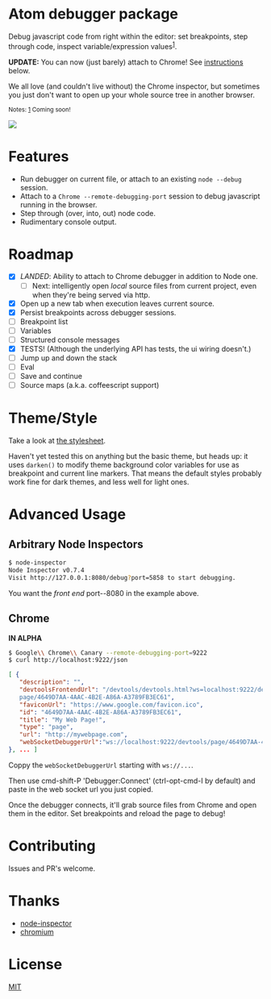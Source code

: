 # Atom debugger package

Debug javascript code from right within the editor: set breakpoints, step through code,
inspect variable/expression values<sup><a id="ref1" href="#note1">1</a></sup>.

**UPDATE:** You can now (just barely) attach to Chrome!  See [instructions](#Chrome) below.

We all love (and couldn't live without) the Chrome inspector, but sometimes you just don't want
to open up your whole source tree in another browser.

<small>
Notes:
<a id="note1" href="#ref1">1</a></sup> Coming soon!
</small>

![](https://raw.githubusercontent.com/anandthakker/atom-node-debug/master/screenshot.gif)

# Features
- Run debugger on current file, or attach to an existing `node --debug` session.
- Attach to a `Chrome --remote-debugging-port` session to debug javascript running
  in the browser.
- Step through (over, into, out) node code.
- Rudimentary console output.

# Roadmap

- [x] *LANDED*: Ability to attach to Chrome debugger in addition to Node one.
  - [ ] Next: intelligently open *local* source files from current project, even
        when they're being served via http.
- [x] Open up a new tab when execution leaves current source.
- [x] Persist breakpoints across debugger sessions.
- [ ] Breakpoint list
- [ ] Variables
- [ ] Structured console messages
- [x] TESTS! (Although the underlying API has tests, the ui wiring doesn't.)
- [ ] Jump up and down the stack
- [ ] Eval
- [ ] Save and continue
- [ ] Source maps (a.k.a. coffeescript support)

# Theme/Style

Take a look at [the stylesheet](/stylesheets/atom-node-debug.less).

Haven't yet tested this on anything but the basic
theme, but heads up: it uses `darken()` to modify
theme background color variables for use as breakpoint
and current line markers.  That means the default styles
probably work fine for dark themes, and less well for
light ones.

# Advanced Usage

## Arbitrary Node Inspectors

```bash
$ node-inspector
Node Inspector v0.7.4
Visit http://127.0.0.1:8080/debug?port=5858 to start debugging.
```

You want the *front end* port--8080 in the example above.


## Chrome
**IN ALPHA**

```bash
$ Google\\ Chrome\\ Canary --remote-debugging-port=9222
$ curl http://localhost:9222/json
```
```json
[ {
   "description": "",
   "devtoolsFrontendUrl": "/devtools/devtools.html?ws=localhost:9222/devtools/
   page/4649D7AA-4AAC-4B2E-A86A-A3789FB3EC61",
   "faviconUrl": "https://www.google.com/favicon.ico",
   "id": "4649D7AA-4AAC-4B2E-A86A-A3789FB3EC61",
   "title": "My Web Page!",
   "type": "page",
   "url": "http://mywebpage.com",
   "webSocketDebuggerUrl":"ws://localhost:9222/devtools/page/4649D7AA-4AAC-4B2E-A86A-A3789FB3EC61"
}, ... ]
```

Coppy the `webSocketDebuggerUrl` starting with `ws://...`.

Then use cmd-shift-P 'Debugger:Connect' (ctrl-opt-cmd-I by default) and paste in
the web socket url you just copied.

Once the debugger connects, it'll grab source files from Chrome and open them in
the editor.  Set breakpoints and reload the page to debug!


# Contributing

Issues and PR's welcome.

# Thanks

- [node-inspector][1]
- [chromium][2]

# License

[MIT][3]


[1]:https://github.com/node-inspector/node-inspector
[2]:http://chromium.org
[3]:https://github.com/anandthakker/atom-node-debug/blob/master/LICENSE.md
